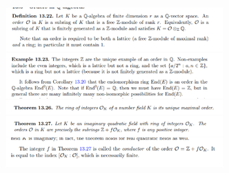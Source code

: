 ![](attachments/Pasted%20image%2020210613150000.png)
![For $E$ an elliptic curve](attachments/Pasted%20image%2020210613150012.png)
![](attachments/Pasted%20image%2020210613150035.png)
![](attachments/Pasted%20image%2020210613150055.png)
![](attachments/Pasted%20image%2020210613150103.png)